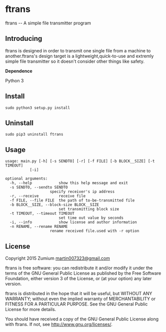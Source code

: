# ftrans

ftrans -- A simple file transmitter program

__Introducing__
---
ftrans is designed in order to transmit one single file from a machine
to another.ftrans's design target is a lightweight,quick-to-use and
extremly simple file transmitter so it doesn't consider other things
like safety.

__Dependence__

Python 3

__Install__
---
	sudo python3 setup.py install

__Uninstall__
---
	sudo pip3 uninstall ftrans

__Usage__
---
	usage: main.py [-h] [-s SENDTO] [-r] [-f FILE] [-b BLOCK__SIZE] [-t TIMEOUT]
               [-i]

	optional arguments:
	  -h, --help            show this help message and exit
	  -s SENDTO, --sendto SENDTO
                        specify receiver's ip address
	  -r, --receive         receive file
	  -f FILE, --file FILE  the path of to-be-transmitted file
	  -b BLOCK__SIZE, --block-size BLOCK__SIZE
	                        set transmitting block size
	  -t TIMEOUT, --timeout TIMEOUT
	                        set time out value by seconds
	  -i, --info            show license and author information
	  -n RENAME, --rename RENAME
                        rename received file.used with -r option

__License__
---
Copyright 2015 Zumium <martin007323@gmail.com>

ftrans is free software: you can redistribute it and/or modify
it under the terms of the GNU General Public License as published by
the Free Software Foundation, either version 3 of the License, or
(at your option) any later version.

ftrans is distributed in the hope that it will be useful,
but WITHOUT ANY WARRANTY; without even the implied warranty of
MERCHANTABILITY or FITNESS FOR A PARTICULAR PURPOSE.  See the
GNU General Public License for more details.

You should have received a copy of the GNU General Public License
along with ftrans.  If not, see <http://www.gnu.org/licenses/>.
